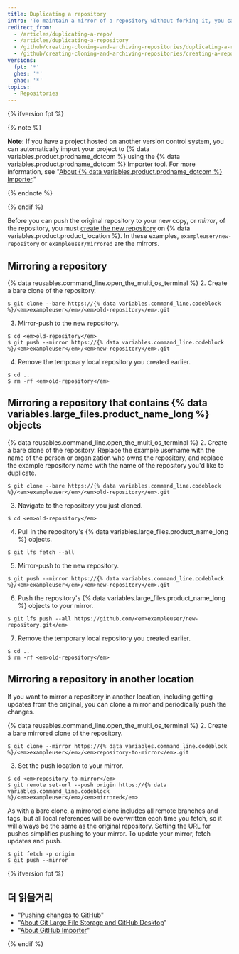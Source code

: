 ```yaml
---
title: Duplicating a repository
intro: 'To maintain a mirror of a repository without forking it, you can run a special clone command, then mirror-push to the new repository.'
redirect_from:
  - /articles/duplicating-a-repo/
  - /articles/duplicating-a-repository
  - /github/creating-cloning-and-archiving-repositories/duplicating-a-repository
  - /github/creating-cloning-and-archiving-repositories/creating-a-repository-on-github/duplicating-a-repository
versions:
  fpt: '*'
  ghes: '*'
  ghae: '*'
topics:
  - Repositories
---
```


{% ifversion fpt %}

{% note %}

**Note:** If you have a project hosted on another version control system, you can automatically import your project to {% data variables.product.prodname_dotcom %} using the {% data variables.product.prodname_dotcom %} Importer tool. For more information, see "[About {% data variables.product.prodname_dotcom %} Importer](/github/importing-your-projects-to-github/importing-source-code-to-github/about-github-importer)."

{% endnote %}

{% endif %}

Before you can push the original repository to your new copy, or _mirror_, of the repository, you must [create the new repository](/articles/creating-a-new-repository) on {% data variables.product.product_location %}. In these examples, `exampleuser/new-repository` or `exampleuser/mirrored` are the mirrors.

## Mirroring a repository

{% data reusables.command_line.open_the_multi_os_terminal %}
2. Create a bare clone of the repository.
  ```shell
  $ git clone --bare https://{% data variables.command_line.codeblock %}/<em>exampleuser</em>/<em>old-repository</em>.git
  ```
3. Mirror-push to the new repository.
  ```shell
  $ cd <em>old-repository</em>
  $ git push --mirror https://{% data variables.command_line.codeblock %}/<em>exampleuser</em>/<em>new-repository</em>.git
  ```
4. Remove the temporary local repository you created earlier.
  ```shell
  $ cd ..
  $ rm -rf <em>old-repository</em>
  ```

## Mirroring a repository that contains {% data variables.large_files.product_name_long %} objects

{% data reusables.command_line.open_the_multi_os_terminal %}
2. Create a bare clone of the repository. Replace the example username with the name of the person or organization who owns the repository, and replace the example repository name with the name of the repository you'd like to duplicate.
  ```shell
  $ git clone --bare https://{% data variables.command_line.codeblock %}/<em>exampleuser</em>/<em>old-repository</em>.git
  ```
3. Navigate to the repository you just cloned.
  ```shell
  $ cd <em>old-repository</em>
  ```
4. Pull in the repository's {% data variables.large_files.product_name_long %} objects.
  ```shell
  $ git lfs fetch --all
  ```
5. Mirror-push to the new repository.
  ```shell
  $ git push --mirror https://{% data variables.command_line.codeblock %}/<em>exampleuser</em>/<em>new-repository</em>.git
  ```
6. Push the repository's {% data variables.large_files.product_name_long %} objects to your mirror.
  ```shell
  $ git lfs push --all https://github.com/<em>exampleuser/new-repository.git</em>
  ```
7. Remove the temporary local repository you created earlier.
  ```shell
  $ cd ..
  $ rm -rf <em>old-repository</em>
  ```

## Mirroring a repository in another location

If you want to mirror a repository in another location, including getting updates from the original, you can clone a mirror and periodically push the changes.

{% data reusables.command_line.open_the_multi_os_terminal %}
2. Create a bare mirrored clone of the repository.
  ```shell
  $ git clone --mirror https://{% data variables.command_line.codeblock %}/<em>exampleuser</em>/<em>repository-to-mirror</em>.git
  ```
3. Set the push location to your mirror.
  ```shell
  $ cd <em>repository-to-mirror</em>
  $ git remote set-url --push origin https://{% data variables.command_line.codeblock %}/<em>exampleuser</em>/<em>mirrored</em>
  ```

As with a bare clone, a mirrored clone includes all remote branches and tags, but all local references will be overwritten each time you fetch, so it will always be the same as the original repository. Setting the URL for pushes simplifies pushing to your mirror. To update your mirror, fetch updates and push.

```shell
$ git fetch -p origin
$ git push --mirror
```
{% ifversion fpt %}
## 더 읽을거리

* "[Pushing changes to GitHub](/desktop/contributing-and-collaborating-using-github-desktop/making-changes-in-a-branch/pushing-changes-to-github#pushing-changes-to-github)"
* "[About Git Large File Storage and GitHub Desktop](/desktop/getting-started-with-github-desktop/about-git-large-file-storage-and-github-desktop)"
* "[About GitHub Importer](/github/importing-your-projects-to-github/importing-source-code-to-github/about-github-importer)"

{% endif %}
